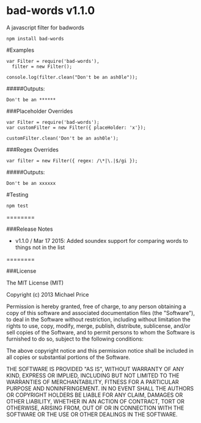 bad-words v1.1.0
========

A javascript filter for badwords

```
npm install bad-words
```

#Examples
```
var Filter = require('bad-words'),
  filter = new Filter();

console.log(filter.clean("Don't be an ash0le"));
```

#####Outputs:
```
Don't be an ******
```

###Placeholder Overrides
```
var Filter = require('bad-words');
var customFilter = new Filter({ placeHolder: 'x'});

customFilter.clean('Don't be an ash0le');
```

###Regex Overrides
```
var filter = new Filter({ regex: /\*|\.|$/gi });
```

#####Outputs:
```
Don't be an xxxxxx
```

#Testing
```
npm test
```
========


###Release Notes
- v1.1.0 / Mar 17 2015: Added soundex support for comparing words to things not in the list

========

###License

The MIT License (MIT)

Copyright (c) 2013 Michael Price

Permission is hereby granted, free of charge, to any person obtaining a copy of
this software and associated documentation files (the "Software"), to deal in
the Software without restriction, including without limitation the rights to
use, copy, modify, merge, publish, distribute, sublicense, and/or sell copies of
the Software, and to permit persons to whom the Software is furnished to do so,
subject to the following conditions:

The above copyright notice and this permission notice shall be included in all
copies or substantial portions of the Software.

THE SOFTWARE IS PROVIDED "AS IS", WITHOUT WARRANTY OF ANY KIND, EXPRESS OR
IMPLIED, INCLUDING BUT NOT LIMITED TO THE WARRANTIES OF MERCHANTABILITY, FITNESS
FOR A PARTICULAR PURPOSE AND NONINFRINGEMENT. IN NO EVENT SHALL THE AUTHORS OR
COPYRIGHT HOLDERS BE LIABLE FOR ANY CLAIM, DAMAGES OR OTHER LIABILITY, WHETHER
IN AN ACTION OF CONTRACT, TORT OR OTHERWISE, ARISING FROM, OUT OF OR IN
CONNECTION WITH THE SOFTWARE OR THE USE OR OTHER DEALINGS IN THE SOFTWARE.



